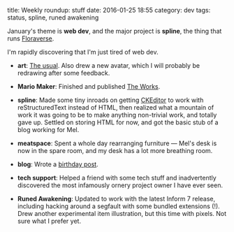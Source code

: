 title: Weekly roundup: stuff
date: 2016-01-25 18:55
category: dev
tags: status, spline, runed awakening

January's theme is **web dev**, and the major project is **spline**, the thing that runs [Floraverse](http://floraverse.com/).

I'm rapidly discovering that I'm just tired of web dev.

- **art**: [The usual](http://lexyeevee.tumblr.com/tagged/daily-comic).  Also drew a new avatar, which I will probably be redrawing after some feedback.

- **Mario Maker**: Finished and published [The Works]({filename}/updates/2016-01-17-mario-maker-the-works.markdown).

- **spline**: Made some tiny inroads on getting [CKEditor](http://ckeditor.com/) to work with reStructuredText instead of HTML, then realized what a mountain of work it was going to be to make anything non-trivial work, and totally gave up.  Settled on storing HTML for now, and got the basic stub of a blog working for Mel.

- **meatspace**: Spent a whole day rearranging furniture — Mel's desk is now in the spare room, and my desk has a lot more breathing room.

- **blog**: Wrote a [birthday post](http://eev.ee/blog/2016/01/22/eevee-gained-2437-experience-points/).

- **tech support**: Helped a friend with some tech stuff and inadvertently discovered the most infamously ornery project owner I have ever seen.

- **Runed Awakening**: Updated to work with the latest Inform 7 release, including hacking around a segfault with some bundled extensions (!).  Drew another experimental item illustration, but this time with pixels.  Not sure what I prefer yet.
